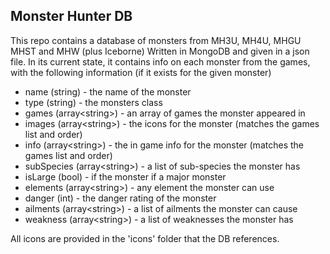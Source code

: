 ## Monster Hunter DB

This repo contains a database of monsters from MH3U, MH4U, MHGU MHST and MHW (plus Iceborne) Written in MongoDB and given in a json file. In its current state, it contains info on each monster from the games, with the following information (if it exists for the given monster)

* name (string) - the name of the monster
* type (string) - the monsters class
* games (array\<string\>) - an array of games the monster appeared in
* images (array\<string\>) - the icons for the monster (matches the games list and order)
* info (array\<string\>) - the in game info for the monster (matches the games list and order)
* subSpecies (array\<string\>) - a list of sub-species the monster has
* isLarge (bool) - if the monster if a major monster
* elements (array\<string\>) - any element the monster can use
* danger (int) - the danger rating of the monster
* ailments (array\<string\>) - a list of ailments the monster can cause
* weakness (array\<string\>) - a list of weaknesses the monster has

All icons are provided in the 'icons' folder that the DB references.
